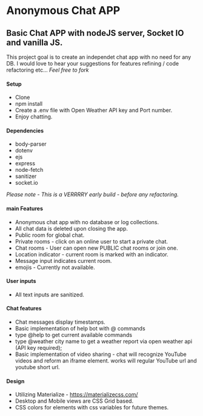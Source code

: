 # Anonymous Chat APP
## Basic Chat APP with nodeJS server, Socket IO and vanilla JS.
This project goal is to create an independet chat app with no need for any DB.
I would love to hear your suggestions for features refining / code refactoring etc...
*Feel free to fork*

#### Setup
* Clone
* npm install
* Create a .env file with Open Weather API key and Port number.
* Enjoy chatting.

#### Dependencies
* body-parser
* dotenv
* ejs
* express
* node-fetch
* sanitizer
* socket.io

*Please note - This is a VERRRRY early build - before any refactoring.*

#### main Features

* Anonymous chat app with no database or log collections.
* All chat data is deleted upon closing the app.
* Public room for global chat.
* Private rooms - click on an online user to start a private chat.
* Chat rooms - User can open new PUBLIC chat rooms or join one.
* Location indicator - current room is marked with an indicator.
* Message input indicates current room.
* emojis - Currently not available.

#### User inputs

* All text inputs are sanitized.

#### Chat features
* Chat messages display timestamps.
* Basic implementation of help bot with @ commands
* type @help to get current available commands
* type @weather city name to get a weather report via open weather api (API key required);
* Basic implementation of video sharing - chat will recognize YouTube videos and reform an iframe element. works will regular YouTube url and youtube short url.

#### Design
* Utilizing Materialize - https://materializecss.com/
* Desktop and Mobile views are CSS Grid based.
* CSS colors for elements with css variables for future themes.

